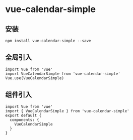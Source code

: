 # vue-calendar-simple

## 安装
```
npm install vue-calendar-simple --save
```

## 全局引入
```
import Vue from 'vue'
import VueCalendarSimple from 'vue-calendar-simple'
Vue.use(VueCalendarSimple)
```
## 组件引入
```
import Vue from 'vue'
import { VueCalendarSimple } from 'vue-calendar-simple'
export default {
  components: {
    VueCalendarSimple
  }
}
```

